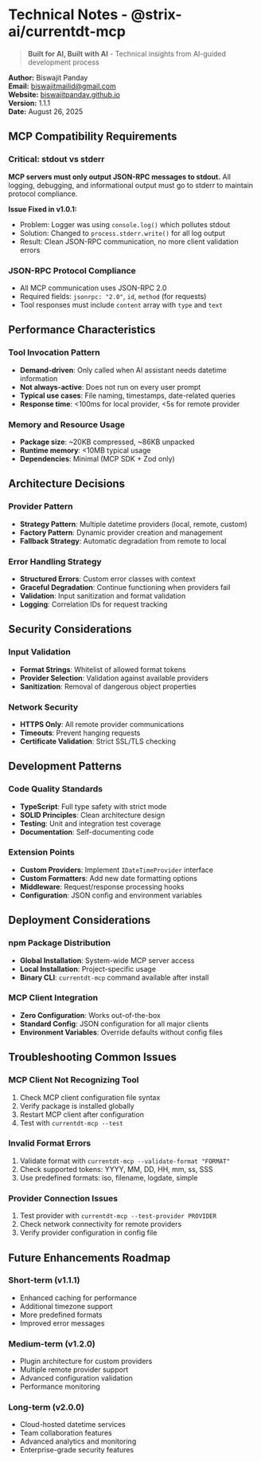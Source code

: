 # Technical Notes - @strix-ai/currentdt-mcp

> **Built for AI, Built with AI** - Technical insights from AI-guided development process

**Author:** Biswajit Panday  
**Email:** biswajitmailid@gmail.com  
**Website:** [biswajitpanday.github.io](https://biswajitpanday.github.io)  
**Version:** 1.1.1  
**Date:** August 26, 2025

## MCP Compatibility Requirements

### Critical: stdout vs stderr
**MCP servers must only output JSON-RPC messages to stdout.** All logging, debugging, and informational output must go to stderr to maintain protocol compliance.

**Issue Fixed in v1.0.1:**
- Problem: Logger was using `console.log()` which pollutes stdout
- Solution: Changed to `process.stderr.write()` for all log output
- Result: Clean JSON-RPC communication, no more client validation errors

### JSON-RPC Protocol Compliance
- All MCP communication uses JSON-RPC 2.0
- Required fields: `jsonrpc: "2.0"`, `id`, `method` (for requests)
- Tool responses must include `content` array with `type` and `text`

## Performance Characteristics

### Tool Invocation Pattern
- **Demand-driven**: Only called when AI assistant needs datetime information
- **Not always-active**: Does not run on every user prompt
- **Typical use cases**: File naming, timestamps, date-related queries
- **Response time**: <100ms for local provider, <5s for remote provider

### Memory and Resource Usage
- **Package size**: ~20KB compressed, ~86KB unpacked
- **Runtime memory**: <10MB typical usage
- **Dependencies**: Minimal (MCP SDK + Zod only)

## Architecture Decisions

### Provider Pattern
- **Strategy Pattern**: Multiple datetime providers (local, remote, custom)
- **Factory Pattern**: Dynamic provider creation and management
- **Fallback Strategy**: Automatic degradation from remote to local

### Error Handling Strategy
- **Structured Errors**: Custom error classes with context
- **Graceful Degradation**: Continue functioning when providers fail
- **Validation**: Input sanitization and format validation
- **Logging**: Correlation IDs for request tracking

## Security Considerations

### Input Validation
- **Format Strings**: Whitelist of allowed format tokens
- **Provider Selection**: Validation against available providers
- **Sanitization**: Removal of dangerous object properties

### Network Security
- **HTTPS Only**: All remote provider communications
- **Timeouts**: Prevent hanging requests
- **Certificate Validation**: Strict SSL/TLS checking

## Development Patterns

### Code Quality Standards
- **TypeScript**: Full type safety with strict mode
- **SOLID Principles**: Clean architecture design
- **Testing**: Unit and integration test coverage
- **Documentation**: Self-documenting code

### Extension Points
- **Custom Providers**: Implement `IDateTimeProvider` interface
- **Custom Formatters**: Add new date formatting options
- **Middleware**: Request/response processing hooks
- **Configuration**: JSON config and environment variables

## Deployment Considerations

### npm Package Distribution
- **Global Installation**: System-wide MCP server access
- **Local Installation**: Project-specific usage
- **Binary CLI**: `currentdt-mcp` command available after install

### MCP Client Integration
- **Zero Configuration**: Works out-of-the-box
- **Standard Config**: JSON configuration for all major clients
- **Environment Variables**: Override defaults without config files

## Troubleshooting Common Issues

### MCP Client Not Recognizing Tool
1. Check MCP client configuration file syntax
2. Verify package is installed globally
3. Restart MCP client after configuration
4. Test with `currentdt-mcp --test`

### Invalid Format Errors
1. Validate format with `currentdt-mcp --validate-format "FORMAT"`
2. Check supported tokens: YYYY, MM, DD, HH, mm, ss, SSS
3. Use predefined formats: iso, filename, logdate, simple

### Provider Connection Issues
1. Test provider with `currentdt-mcp --test-provider PROVIDER`
2. Check network connectivity for remote providers
3. Verify provider configuration in config file

## Future Enhancements Roadmap

### Short-term (v1.1.1)
- Enhanced caching for performance
- Additional timezone support
- More predefined formats
- Improved error messages

### Medium-term (v1.2.0)
- Plugin architecture for custom providers
- Multiple remote provider support
- Advanced configuration validation
- Performance monitoring

### Long-term (v2.0.0)
- Cloud-hosted datetime services
- Team collaboration features
- Advanced analytics and monitoring
- Enterprise-grade security features